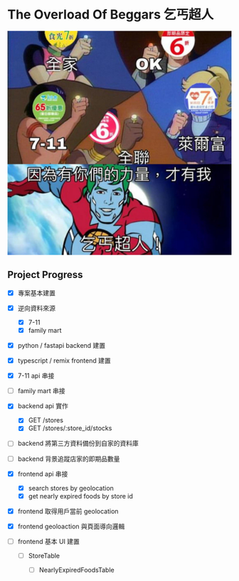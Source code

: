 # The Overload Of Beggars 乞丐超人

![The Overload Of Beggars](./docs/hero.jpg)

## Project Progress

- [x] 專案基本建置
- [x] 逆向資料來源
    - [x] 7-11
    - [x] family mart
- [x] python / fastapi backend 建置
- [x] typescript / remix frontend 建置
- [x] 7-11 api 串接
- [ ] family mart 串接
- [x] backend api 實作
    - [x] GET /stores
    - [x] GET /stores/:store_id/stocks
- [ ] backend 將第三方資料備份到自家的資料庫
- [ ] backend 背景追蹤店家的即期品數量

- [x] frontend api 串接
    - [x] search stores by geolocation
    - [x] get nearly expired foods by store id
- [x] frontend 取得用戶當前 geolocation
- [x] frontend geoloaction 與頁面導向邏輯
- [ ] frontend 基本 UI 建置
    - [ ] StoreTable
        - [ ] NearlyExpiredFoodsTable


